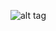 ![alt tag](https://cloud.githubusercontent.com/assets/14809826/10893559/0e440d6e-816f-11e5-973f-e16e7ed6769b.png)
